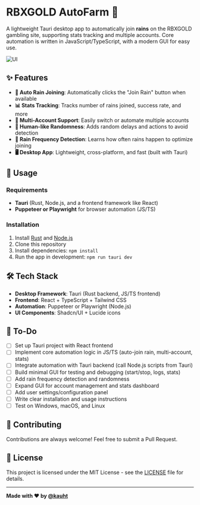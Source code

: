 # RBXGOLD AutoFarm 🗿

A lightweight Tauri desktop app to automatically join **rains** on the RBXGOLD gambling site, supporting stats tracking and multiple accounts. Core automation is written in JavaScript/TypeScript, with a modern GUI for easy use.

![UI](images/UI.png)

## ✨ Features

- **🤖 Auto Rain Joining**: Automatically clicks the "Join Rain" button when available
- **📊 Stats Tracking**: Tracks number of rains joined, success rate, and more
- **👥 Multi-Account Support**: Easily switch or automate multiple accounts
- **🎲 Human-like Randomness**: Adds random delays and actions to avoid detection
- **📅 Rain Frequency Detection**: Learns how often rains happen to optimize joining
- **🖥️ Desktop App**: Lightweight, cross-platform, and fast (built with Tauri)

## 🐧 Usage

### Requirements
- **Tauri** (Rust, Node.js, and a frontend framework like React)
- **Puppeteer or Playwright** for browser automation (JS/TS)

### Installation
1. Install [Rust](https://www.rust-lang.org/tools/install) and [Node.js](https://nodejs.org/)
2. Clone this repository
3. Install dependencies: `npm install`
4. Run the app in development: `npm run tauri dev`

## 🛠️ Tech Stack
- **Desktop Framework**: Tauri (Rust backend, JS/TS frontend)
- **Frontend**: React + TypeScript + Tailwind CSS
- **Automation**: Puppeteer or Playwright (Node.js)
- **UI Components**: Shadcn/UI + Lucide icons

## 🚀 To-Do

- [ ] Set up Tauri project with React frontend
- [ ] Implement core automation logic in JS/TS (auto-join rain, multi-account, stats)
- [ ] Integrate automation with Tauri backend (call Node.js scripts from Tauri)
- [ ] Build minimal GUI for testing and debugging (start/stop, logs, stats)
- [ ] Add rain frequency detection and randomness
- [ ] Expand GUI for account management and stats dashboard
- [ ] Add user settings/configuration panel
- [ ] Write clear installation and usage instructions
- [ ] Test on Windows, macOS, and Linux

## 🤝 Contributing

Contributions are always welcome! Feel free to submit a Pull Request.

## 📄 License

This project is licensed under the MIT License - see the [LICENSE](LICENSE) file for details.

---

**Made with ❤️ by [@kauht](https://discord.gg/WVMHUgrgeH)**
